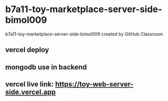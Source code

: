 # b7a11-toy-marketplace-server-side-bimol009
b7a11-toy-marketplace-server-side-bimol009 created by GitHub Classroom

## vercel deploy
## mongodb use in backend
## vercel live link: https://toy-web-server-side.vercel.app
